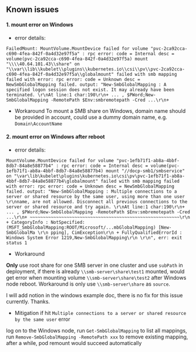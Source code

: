 ## Known issues

#### 1. mount error on Windows

 - error details:
```
FailedMount: MountVolume.MountDevice failed for volume "pvc-2ca92cca-c690-4fea-842f-0a4d32e97f5a" : rpc error: code = Internal desc = volume(pvc-2ca92cca-c690-4fea-842f-0a4d32e97f5a) mount "\\\\40.64.101.43\\share" on "\\var\\lib\\kubelet\\plugins\\kubernetes.io\\csi\\pv\\pvc-2ca92cca-c690-4fea-842f-0a4d32e97f5a\\globalmount" failed with smb mapping failed with error: rpc error: code = Unknown desc = NewSmbGlobalMapping failed. output: "New-SmbGlobalMapping : A specified logon session does not exist. It may already have been terminated. \r\nAt line:1 char:190\r\n+ ... , $PWord;New-SmbGlobalMapping -RemotePath $Env:smbremotepath -Cred ...\r\n+   
```

 - Workaround
 To mount a SMB share on Windows, domain name should be provided in account, could use a dummy domain name, e.g. `Domain\AccountName`

#### 2. mount error on Windows after reboot

 - error details:
```
MountVolume.MountDevice failed for volume "pvc-1efb71f1-ab8a-4bbf-8db7-84a8e58877b4" : rpc error: code = Internal desc = volume(pvc-1efb71f1-ab8a-4bbf-8db7-84a8e58877b4) mount "//docp-smb1/smbservice" on "\var\lib\kubelet\plugins\kubernetes.io\csi\pv\pvc-1efb71f1-ab8a-4bbf-8db7-84a8e58877b4\globalmount" failed with smb mapping failed with error: rpc error: code = Unknown desc = NewSmbGlobalMapping failed. output: "New-SmbGlobalMapping : Multiple connections to a server or shared resource by the same user, using more than one user \r\nname, are not allowed. Disconnect all previous connections to the server or shared resource and try again. \r\nAt line:1 char:190\r\n+ ... , $PWord;New-SmbGlobalMapping -RemotePath $Env:smbremotepath -Cred ...\r\n+ ~~~~~~~~~~~~~~~~~~~~~~~~~~~~~~~~~~~~~~~~~~~~~~~~~~~~~~~~~\r\n + CategoryInfo : NotSpecified: (MSFT_SmbGlobalMapping:ROOT/Microsoft/...mbGlobalMapping) [New-SmbGlobalMa \r\n pping], CimException\r\n + FullyQualifiedErrorId : Windows System Error 1219,New-SmbGlobalMapping\r\n \r\n", err: exit status 1
```

 - Workaround

**Only** use root share for one SMB server in one cluster and use `subPath` in deployment, if there is already `\\smb-server\share\test1` mounted, would get error when mounting volume `\\smb-server\share\test2` after Windows node reboot. Workaround is only use `\\smb-server\share` as `source`.

I will add notion in the windows example doc, there is no fix for this issue currently. Thanks.

 - Mitigation if hit `Multiple connections to a server or shared resource by the same user` error

log on to the Windows node, run `Get-SmbGlobalMapping` to list all mappings, run `Remove-SmbGlobalMapping -RemotePath xxx` to remove existing mapping, after a while, pod remount would succeed automatically
